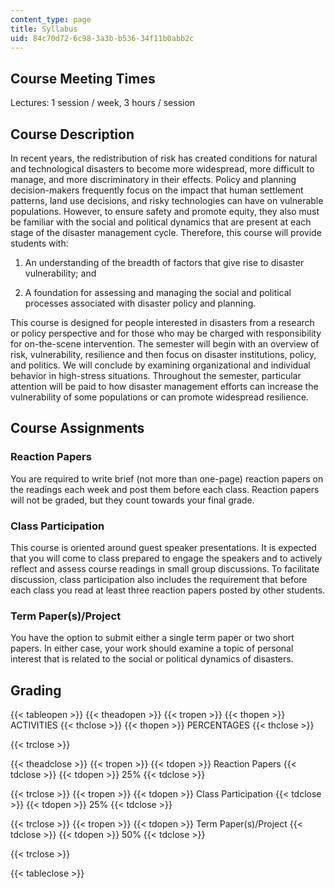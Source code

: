 ```yaml
---
content_type: page
title: Syllabus
uid: 84c70d72-6c98-3a3b-b536-34f11b0abb2c
---
```


Course Meeting Times
--------------------

Lectures: 1 session / week, 3 hours / session

Course Description
------------------

In recent years, the redistribution of risk has created conditions for natural and technological disasters to become more widespread, more difficult to manage, and more discriminatory in their effects. Policy and planning decision-makers frequently focus on the impact that human settlement patterns, land use decisions, and risky technologies can have on vulnerable populations. However, to ensure safety and promote equity, they also must be familiar with the social and political dynamics that are present at each stage of the disaster management cycle. Therefore, this course will provide students with:

1.  An understanding of the breadth of factors that give rise to disaster vulnerability; and  
    
2.  A foundation for assessing and managing the social and political processes associated with disaster policy and planning.

This course is designed for people interested in disasters from a research or policy perspective and for those who may be charged with responsibility for on-the-scene intervention. The semester will begin with an overview of risk, vulnerability, resilience and then focus on disaster institutions, policy, and politics. We will conclude by examining organizational and individual behavior in high-stress situations. Throughout the semester, particular attention will be paid to how disaster management efforts can increase the vulnerability of some populations or can promote widespread resilience.

Course Assignments
------------------

### Reaction Papers

You are required to write brief (not more than one-page) reaction papers on the readings each week and post them before each class. Reaction papers will not be graded, but they count towards your final grade.

### Class Participation

This course is oriented around guest speaker presentations. It is expected that you will come to class prepared to engage the speakers and to actively reflect and assess course readings in small group discussions. To facilitate discussion, class participation also includes the requirement that before each class you read at least three reaction papers posted by other students.

### Term Paper(s)/Project

You have the option to submit either a single term paper or two short papers. In either case, your work should examine a topic of personal interest that is related to the social or political dynamics of disasters.

Grading
-------

{{< tableopen >}}
{{< theadopen >}}
{{< tropen >}}
{{< thopen >}}
ACTIVITIES
{{< thclose >}}
{{< thopen >}}
PERCENTAGES
{{< thclose >}}

{{< trclose >}}

{{< theadclose >}}
{{< tropen >}}
{{< tdopen >}}
Reaction Papers
{{< tdclose >}}
{{< tdopen >}}
25%
{{< tdclose >}}

{{< trclose >}}
{{< tropen >}}
{{< tdopen >}}
Class Participation
{{< tdclose >}}
{{< tdopen >}}
25%
{{< tdclose >}}

{{< trclose >}}
{{< tropen >}}
{{< tdopen >}}
Term Paper(s)/Project
{{< tdclose >}}
{{< tdopen >}}
50%
{{< tdclose >}}

{{< trclose >}}

{{< tableclose >}}